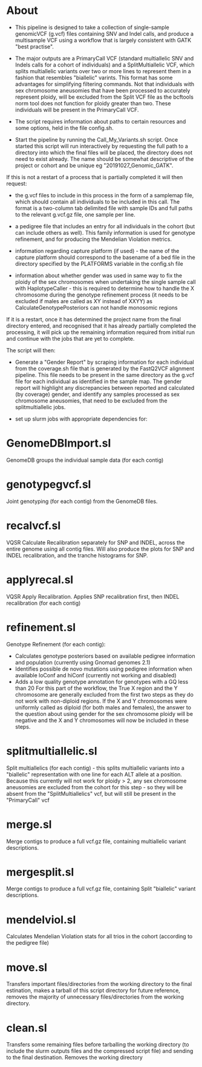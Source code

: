 # About
- This pipeline is designed to take a collection of single-sample genomicVCF (g.vcf) files containing SNV and Indel calls, and produce a multisample VCF using a workflow that is largely consistent with GATK "best practise".

- The major outputs are a PrimaryCall VCF (standard multiallelic SNV and Indels calls for a cohort of individuals) and a SplitMultiallelic VCF, which splits multiallelic variants over two or more lines to represent them in a fashion that resembles "biallelic" varints. This format has some advantages for simplifying filtering commands. Not that individuals with sex chromosome aneusomies that have been processed to accurately represent ploidy, will be excluded from the Split VCF file as the bcftools norm tool does not function for ploidy greater than two. These individuals will be present in the PrimaryCall VCF. 

- The script requires information about paths to certain resources and some options, held in the file config.sh.

- Start the pipeline by running the Call_My_Variants.sh script. Once started this script will run interactively by requesting the full path to a directory into which the final files will be placed, the directory does not need to exist already. The name should be somewhat descriptive of the project or cohort and be unique eg "20191027_Genomic_GATK". 

If this is not a restart of a process that is partially completed it will then request:

- the g.vcf files to include in this process in the form of a samplemap file, which should contain all individuals to be included in this call. The format is a two-column tab delimited file with sample IDs and full paths to the relevant g.vcf.gz file, one sample per line.

- a pedigree file that includes an entry for all individuals in the cohort (but can include others as well). This family information is used for genotype refinement, and for producing the Mendelian Violation metrics.

- information regarding capture platform (if used) - the name of the capture platform should correspond to the basename of a bed file in the directory specified by the PLATFORMS variable in the config.sh file

- information about whether gender was used in same way to fix the ploidy of the sex chromosomes when undertaking the single sample call with HaplotypeCaller - this is required to determine how to handle the X chromosome during the genotype refinement process (it needs to be excluded if males are called as XY instead of XXYY) as CalculateGenotypePosteriors can not handle monosomic regions

If it is a restart, once it has determined the project name from the final directory entered, and recognised that it has already partially completed the processing, it will pick up the remaining information required from initial run and continue with the jobs that are yet to complete.

The script will then:
- Generate a "Gender Report" by scraping information for each individual from the coverage.sh file that is generated by the FastQ2VCF alignment pipeline. This file needs to be present in the same directory as the g.vcf file for each individual as identified in the sample map. The gender report will highlight any discrepancies between reported and calculated (by coverage) gender, and identify any samples processed as sex chromosome aneusomies, that need to be excluded from the splitmultiallelic jobs.
 
- set up slurm jobs with appropriate dependencies for:

# GenomeDBImport.sl
GenomeDB groups the individual sample data (for each contig)

# genotypegvcf.sl
Joint genotyping (for each contig) from the GenomeDB files.

# recalvcf.sl
VQSR Calculate Recalibration separately for SNP and INDEL, across the entire genome using all contig files. Will also produce the plots for SNP and INDEL recalibration, and the tranche histograms for SNP.

# applyrecal.sl
VQSR Apply Recalibration. Applies SNP recalibration first, then INDEL recalibration (for each contig)

# refinement.sl
Genotype Refinement (for each contig):
- Calculates genotype posteriors based on available pedigree information and population (currently using Gnomad genomes 2.1)
- Identifies possible de novo mutations using pedigree information when available loConf and hiConf (currently not working and disabled)
- Adds a low quality genotype annotation for genotypes with a GQ less than 20
For this part of the workflow, the True X region and the Y chromosome are generally excluded from the first two steps as they do not work with non-diploid regions. If the X and Y chromosomes were uniformly called as diploid (for both males and females), the answer to the question about using gender for the sex chromosome ploidy will be negative and the X and Y chromosomes will now be included in these steps.

# splitmultiallelic.sl
Split multiallelics (for each contig) - this splits multiallelic variants into a "biallelic" representation with one line for each ALT allele at a position. Because this currently will not work for ploidy > 2, any sex chromosome aneusomies are excluded from the cohort for this step - so they will be absent from the "SplitMultiallelics" vcf, but will still be present in the "PrimaryCall" vcf

# merge.sl
Merge contigs to produce a full vcf.gz file, containing multiallelic variant descriptions.

# mergesplit.sl
Merge contigs to produce a full vcf.gz file, containing Split "biallelic" variant descriptions.

# mendelviol.sl
Calculates Mendelian Violation stats for all trios in the cohort (according to the pedigree file)

# move.sl 
Transfers important files/directories from the working directory to the final estination, makes a tarball of this script directory for future reference, removes the majority of unnecessary files/directories from the working directory.

# clean.sl
Transfers some remaining files before tarballing the working directory (to include the slurm outputs files and the compressed script file) and sending to the final destination. Removes the working directory
